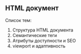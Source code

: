## HTML документ ##

Список тем:
1. Структура HTML документа
2. Семантические теги
3. Атрибуты доступности и SEO
4. viewport и адаптивность